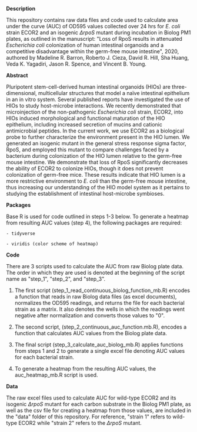 **Description**

This repository contains raw data files and code used to calculate area under the curve (AUC) of OD595 values collected over 24 hrs for *E. coli* strain ECOR2 and an isogenic *∆rpoS* mutant during incubation in Biolog PM1 plates, as outlined in the manuscript: "Loss of RpoS results in attenuated *Escherichia coli* colonization of human intestinal organoids and a competitive disadvantage within the germ-free mouse intestine", 2020, authored by Madeline R. Barron, Roberto J. Cieza, David R. Hill, Sha Huang, Veda K. Yagadiri, Jason R. Spence, and Vincent B. Young. 


**Abstract**

Pluripotent stem-cell-derived human intestinal organoids (HIOs) are three-dimensional, multicellular structures that model a naïve intestinal epithelium in an in vitro system. Several published reports have investigated the use of HIOs to study host-microbe interactions. We recently demonstrated that microinjection of the non-pathogenic *Escherichia coli* strain, ECOR2, into HIOs induced morphological and functional maturation of the HIO epithelium, including increased secretion of mucins and cationic antimicrobial peptides. In the current work, we use ECOR2 as a biological probe to further characterize the environment present in the HIO lumen. We generated an isogenic mutant in the general stress response sigma factor, RpoS, and employed this mutant to compare challenges faced by a bacterium during colonization of the HIO lumen relative to the germ-free mouse intestine. We demonstrate that loss of RpoS significantly decreases the ability of ECOR2 to colonize HIOs, though it does not prevent colonization of germ-free mice. These results indicate that HIO lumen is a more restrictive environment to *E. coli*  than the germ-free mouse intestine, thus increasing our understanding of the HIO model system as it pertains to studying the establishment of intestinal host-microbe symbioses.    
 
 **Packages**

Base R is used for code outlined in steps 1-3 below. To generate a heatmap from resulting AUC values (step 4), the following packages are required:

    - tidyverse

    - viridis (color scheme of heatmap)
 
**Code**

There are 3 scripts used to calculate the AUC from raw Biolog plate data. The order in which they are used is denoted at the beginning of the script name as "step_1", "step_2", and "step_3". 

1. The first script (step_1_read_continuous_biolog_function_mb.R) encodes a function that reads in raw Biolog data files (as excel documents), normalizes the OD595 readings, and returns the file for each bacterial strain as a matrix. It also denotes the wells in which the readings went negative after normalization and converts those values to "0".

2. The second script, (step_2_continuous_auc_function.mb.R), encodes a function that calculates AUC values from the Biolog plate data.

3. The final script (step_3_calculate_auc_biolog_mb.R) applies functions from steps 1 and 2 to generate a single excel file denoting AUC values for each bacterial strain.

4. To generate a heatmap from the resulting AUC values, the auc_heatmap_mb.R script is used. 

**Data**

The raw excel files used to calculate AUC for wild-type ECOR2 and its isogenic *∆rpoS* mutant for each carbon substrate in the Biolog PM1 plate, as well as the csv file for creating a heatmap from those values, are included in the "data" folder of this repository. For reference, "strain 1" refers to wild-type ECOR2 while "strain 2" refers to the *∆rpoS* mutant.
